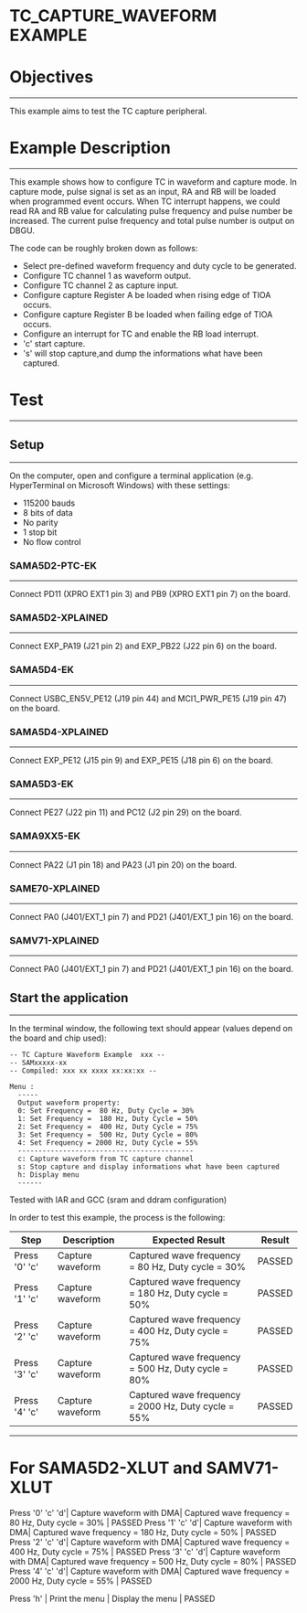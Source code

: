 TC_CAPTURE_WAVEFORM EXAMPLE
===========================

# Objectives
------------
This example aims to test the TC capture peripheral.

# Example Description
---------------------
This example shows how to configure TC in waveform and capture mode.
In capture mode, pulse signal is set as an input, RA and RB will be loaded when
programmed event occurs. When TC interrupt happens, we could read RA and RB
value for calculating pulse frequency and pulse number be increased. The current
pulse frequency and total pulse number is output on DBGU.

The code can be roughly broken down as follows:
 - Select pre-defined waveform frequency and duty cycle to be generated.
 - Configure TC channel 1 as waveform output.
 - Configure TC channel 2 as capture input.
 - Configure capture Register A be loaded when rising edge of TIOA occurs.
 - Configure capture Register B be loaded when failing edge of TIOA occurs.
 - Configure an interrupt for TC and enable the RB load interrupt.
 - 'c' start capture.
 - 's' will stop capture,and dump the informations what have been captured.

# Test
------
## Setup
--------
On the computer, open and configure a terminal application
(e.g. HyperTerminal on Microsoft Windows) with these settings:
 - 115200 bauds
 - 8 bits of data
 - No parity
 - 1 stop bit
 - No flow control


### SAMA5D2-PTC-EK
--------------------
Connect PD11 (XPRO EXT1 pin 3) and PB9 (XPRO EXT1 pin 7) on the board.

### SAMA5D2-XPLAINED
--------------------
Connect EXP_PA19 (J21 pin 2) and EXP_PB22 (J22 pin 6) on the board.

### SAMA5D4-EK
--------------
Connect USBC_EN5V_PE12 (J19 pin 44) and MCI1_PWR_PE15 (J19 pin 47) on the board.

### SAMA5D4-XPLAINED
--------------------
Connect EXP_PE12 (J15 pin 9) and EXP_PE15 (J18 pin 6) on the board.

### SAMA5D3-EK
--------------
Connect PE27 (J22 pin 11) and PC12 (J2 pin 29) on the board.

### SAMA9XX5-EK
---------------
Connect PA22 (J1 pin 18) and PA23 (J1 pin 20) on the board.

### SAME70-XPLAINED
-------------------
Connect PA0 (J401/EXT_1 pin 7) and PD21 (J401/EXT_1 pin 16) on the board.

### SAMV71-XPLAINED
-------------------
Connect PA0 (J401/EXT_1 pin 7) and PD21 (J401/EXT_1 pin 16) on the board.

## Start the application
------------------------
In the terminal window, the following text should appear (values depend on the
board and chip used):
```
-- TC Capture Waveform Example  xxx --
-- SAMxxxxx-xx
-- Compiled: xxx xx xxxx xx:xx:xx --
```

```
Menu :
  -----
  Output waveform property:
  0: Set Frequency =  80 Hz, Duty Cycle = 30%
  1: Set Frequency =  180 Hz, Duty Cycle = 50%
  2: Set Frequency =  400 Hz, Duty Cycle = 75%
  3: Set Frequency =  500 Hz, Duty Cycle = 80%
  4: Set Frequency = 2000 Hz, Duty Cycle = 55%
  -------------------------------------------
  c: Capture waveform from TC capture channel
  s: Stop capture and display informations what have been captured
  h: Display menu
  ------
```

Tested with IAR and GCC (sram and ddram configuration)

In order to test this example, the process is the following:

Step | Description | Expected Result | Result
-----|-------------|-----------------|-------
Press '0' 'c' | Capture waveform | Captured wave frequency = 80 Hz, Duty cycle = 30% | PASSED
Press '1' 'c' | Capture waveform | Captured wave frequency = 180 Hz, Duty cycle = 50% | PASSED
Press '2' 'c' | Capture waveform | Captured wave frequency = 400 Hz, Duty cycle = 75% | PASSED
Press '3' 'c' | Capture waveform | Captured wave frequency = 500 Hz, Duty cycle = 80% | PASSED
Press '4' 'c' | Capture waveform | Captured wave frequency = 2000 Hz, Duty cycle = 55% | PASSED

--------------------------------------------------------------------------------------------------
# For SAMA5D2-XLUT and SAMV71-XLUT
Press '0' 'c' 'd'| Capture waveform with DMA| Captured wave frequency = 80 Hz, Duty cycle = 30% | PASSED
Press '1' 'c' 'd'| Capture waveform with DMA| Captured wave frequency = 180 Hz, Duty cycle = 50% | PASSED
Press '2' 'c' 'd'| Capture waveform with DMA| Captured wave frequency = 400 Hz, Duty cycle = 75% | PASSED
Press '3' 'c' 'd'| Capture waveform with DMA| Captured wave frequency = 500 Hz, Duty cycle = 80% | PASSED
Press '4' 'c' 'd'| Capture waveform with DMA| Captured wave frequency = 2000 Hz, Duty cycle = 55% | PASSED

Press 'h' | Print the menu | Display the menu | PASSED

